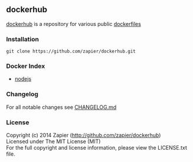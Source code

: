 ## dockerhub

[dockerhub](http://github.com/zapier/dockerhub) is a repository for
various public [dockerfiles](https://index.docker.io/u/zapier/)

### Installation

```
git clone https://github.com/zapier/dockerhub.git
```

### Docker Index

  - [nodejs](https://index.docker.io/u/zapier/nodejs/)

### Changelog

For all notable changes see [CHANGELOG.md](https://github.com/zapier/dockerhub/blob/master/CHANGELOG.md)

### License

Copyright (c) 2014 Zapier (http://github.com/zapier/dockerhub)  
Licensed under The MIT License (MIT)  
For the full copyright and license information, please view the LICENSE.txt file.
